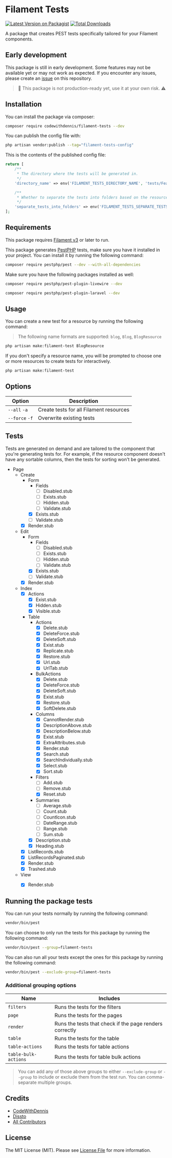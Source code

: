 # Filament Tests

[![Latest Version on Packagist](https://img.shields.io/packagist/v/codewithdennis/filament-tests.svg?style=flat-square)](https://packagist.org/packages/codewithdennis/filament-tests)
[![Total Downloads](https://img.shields.io/packagist/dt/codewithdennis/filament-tests.svg?style=flat-square)](https://packagist.org/packages/codewithdennis/filament-tests)

A package that creates PEST tests specifically tailored for your Filament components.

## Early development

This package is still in early development. Some features may not be available yet or may not work as expected. If you encounter any issues, please create an [issue](https://github.com/CodeWithDennis/filament-tests/issues) on this repository.

> 🔴 This package is not production-ready yet, use it at your own risk. ⚠️

## Installation
You can install the package via composer:

```bash
composer require codewithdennis/filament-tests --dev
```

You can publish the config file with:

```bash
php artisan vendor:publish --tag="filament-tests-config"
```

This is the contents of the published config file:

```php
return [
    /**
     * The directory where the tests will be generated in.
     */
    'directory_name' => env('FILAMENT_TESTS_DIRECTORY_NAME', 'tests/Feature'),

    /**
     * Whether to separate the tests into folders based on the resource name.
     */
    'separate_tests_into_folders' => env('FILAMENT_TESTS_SEPARATE_TESTS_INTO_FOLDERS', false),
];
```

## Requirements

This package requires [Filament v3](https://filamentphp.com/docs/3.x/panels/installation) or later to run.

This package generates [PestPHP](https://pestphp.com/docs/installation) tests, make sure you have it installed in your project. You can install it by running the following command:

```bash
composer require pestphp/pest --dev --with-all-dependencies
```

Make sure you have the following packages installed as well:

```bash
composer require pestphp/pest-plugin-livewire --dev
```
```bash
composer require pestphp/pest-plugin-laravel --dev
```

## Usage

You can create a new test for a resource by running the following command:
> The following name formats are supported: `blog`, `Blog`, `BlogResource`

```bash
php artisan make:filament-test BlogResource
```

If you don't specify a resource name, you will be prompted to choose one or more resources to create tests for interactively.

```bash
php artisan make:filament-test
````
## Options

| Option         | Description                             |
|----------------|-----------------------------------------|
| `--all` `-a`   | Create tests for all Filament resources |
| `--force` `-f` | Overwrite existing tests                |

## Tests
Tests are generated on demand and are tailored to the component that you're generating tests for. For example, if the resource component doesn't have any sortable columns, then the tests for sorting 
won't be generated.

- Page
    - Create
        - Form
            - Fields
                - [ ] Disabled.stub
                - [ ] Exists.stub
                - [ ] Hidden.stub
                - [ ] Validate.stub
            - [x] Exists.stub
            - [ ] Validate.stub
        - [x] Render.stub
    - Edit
        - Form
            - Fields
                - [ ] Disabled.stub
                - [ ] Exists.stub
                - [ ] Hidden.stub
                - [ ] Validate.stub
            - [x] Exists.stub
            - [ ] Validate.stub
        - [x] Render.stub
    - Index
        - [x] Actions
            - [x] Exist.stub
            - [x] Hidden.stub
            - [x] Visible.stub
        - Table
            - Actions
                - [x] Delete.stub
                - [x] DeleteForce.stub
                - [x] DeleteSoft.stub
                - [x] Exist.stub
                - [x] Replicate.stub
                - [x] Restore.stub
                - [x] Url.stub
                - [x] UrlTab.stub
            - BulkActions
                - [x] Delete.stub
                - [x] DeleteForce.stub
                - [x] DeleteSoft.stub
                - [x] Exist.stub
                - [x] Restore.stub
                - [x] SoftDelete.stub
            - Columns
                - [x] CannotRender.stub
                - [x] DescriptionAbove.stub
                - [x] DescriptionBelow.stub
                - [x] Exist.stub
                - [x] ExtraAttributes.stub
                - [x] Render.stub
                - [x] Search.stub
                - [x] SearchIndividually.stub
                - [x] Select.stub
                - [x] Sort.stub
            - Filters
                - [ ] Add.stub
                - [ ] Remove.stub
                - [x] Reset.stub
            - Summaries
                - [ ] Average.stub
                - [ ] Count.stub
                - [ ] CountIcon.stub
                - [ ] DateRange.stub
                - [ ] Range.stub
                - [ ] Sum.stub
            - [x] Description.stub
            - [x] Heading.stub
        - [x] ListRecords.stub
        - [x] ListRecordsPaginated.stub
        - [x] Render.stub
        - [x] Trashed.stub
    - View
        - [x] Render.stub


## Running the package tests

You can run your tests normally by running the following command:

```bash
vendor/bin/pest
```

You can choose to only run the tests for this package by running the following command:

```bash
vendor/bin/pest --group=filament-tests
```

You can also run all your tests except the ones for this package by running the following command:

```bash
vendor/bin/pest --exclude-group=filament-tests
```

### Additional grouping options
| Name                 | Includes                                                |
|----------------------|---------------------------------------------------------|
| `filters`            | Runs the tests for the filters                          |
| `page`               | Runs the tests for the pages                            |
| `render`             | Runs the tests that check if the page renders correctly |
| `table`              | Runs the tests for the table                            |
| `table-actions`      | Runs the tests for table actions                        |
| `table-bulk-actions` | Runs the tests for table bulk actions                   |
> You can add any of those above groups to either `--exclude-group` or `--group` to include or exclude them from the test run. You can comma-separate multiple groups.

## Credits

- [CodeWithDennis](https://github.com/CodeWithDennis)
- [Dissto](https://github.com/dissto)
- [All Contributors](../../contributors)

## License

The MIT License (MIT). Please see [License File](LICENSE.md) for more information.
